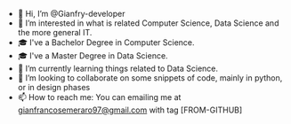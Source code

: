 - 👋 Hi, I’m @Gianfry-developer
- 👀 I’m interested in what is related Computer Science, Data Science and the more general IT.
- 🎓 I've a Bachelor Degree in Computer Science.
- 🎓 I've a Master Degree in Data Science.
- 🌱 I’m currently learning things related to Data Science.
- 💞️ I’m looking to collaborate on some snippets of code, mainly in python, or in design phases
- 📫 How to reach me: You can emailing me at gianfrancosemeraro97@gmail.com with tag [FROM-GITHUB]

<!---
Gianfry-developer/Gianfry-developer is a ✨ special ✨ repository because its `README.md` (this file) appears on your GitHub profile.
You can click the Preview link to take a look at your changes.
--->

